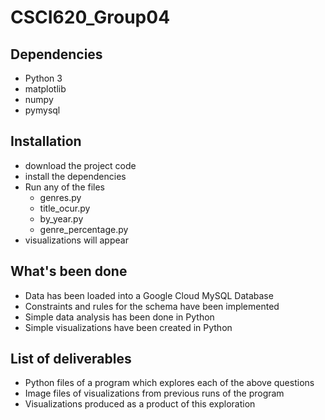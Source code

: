 # CSCI620_Group04

## Dependencies
- Python 3
- matplotlib
- numpy
- pymysql

## Installation
- download the project code
- install the dependencies
- Run any of the files
    - genres.py
    - title_ocur.py
    - by_year.py
    - genre_percentage.py
- visualizations will appear

## What's been done
- Data has been loaded into a Google Cloud MySQL Database
- Constraints and rules for the schema have been implemented
- Simple data analysis has been done in Python
- Simple visualizations have been created in Python

## List of deliverables
- Python files of a program which explores each of the above questions
- Image files of visualizations from previous runs of the program
- Visualizations produced as a product of this exploration
